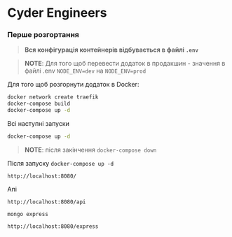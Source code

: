# Cyder Engineers

### Перше розгортання

> **Вся конфігурація контейнерів відбувається в файлі `.env`**

> **NOTE**: Для того щоб перевести додаток в продакшин - значення в файлі .env `NODE_ENV=dev` на `NODE_ENV=prod`

Для того щоб розгорнути додаток в Docker:

```bash
docker network create traefik
docker-compose build
docker-compose up -d
```

Всі наступні запуски 

```bash
docker-compose up -d
```

> **NOTE**: після закінчення `docker-compose down`

Після запуску `docker-compose up -d` 

```
http://localhost:8080/
```

Апі 

```
http://localhost:8080/api
```

`mongo express` 

```
http://localhost:8080/express
```
